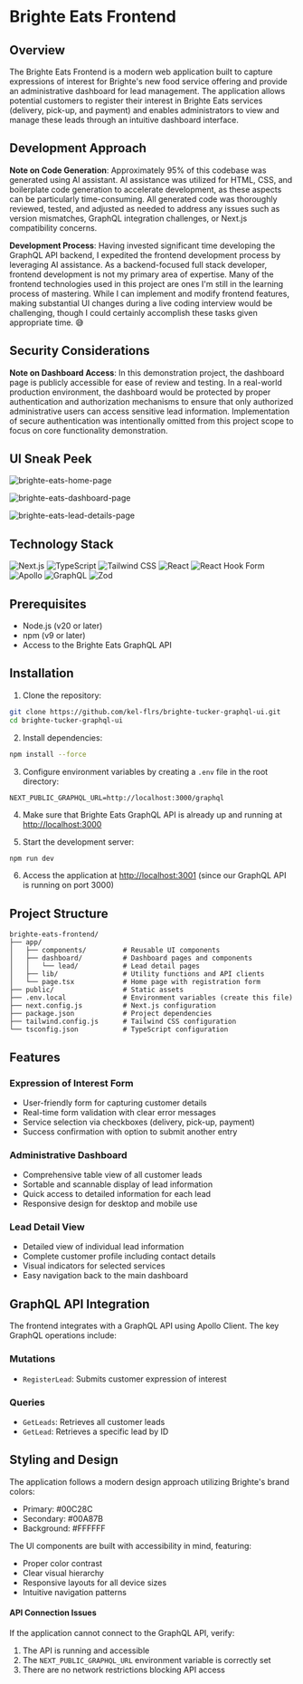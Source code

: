 # Brighte Eats Frontend

## Overview

The Brighte Eats Frontend is a modern web application built to capture expressions of interest for Brighte's new food service offering and provide an administrative dashboard for lead management. The application allows potential customers to register their interest in Brighte Eats services (delivery, pick-up, and payment) and enables administrators to view and manage these leads through an intuitive dashboard interface.

## Development Approach

**Note on Code Generation**: Approximately 95% of this codebase was generated using AI assistant. AI assistance was utilized for HTML, CSS, and boilerplate code generation to accelerate development, as these aspects can be particularly time-consuming. All generated code was thoroughly reviewed, tested, and adjusted as needed to address any issues such as version mismatches, GraphQL integration challenges, or Next.js compatibility concerns.

**Development Process**: Having invested significant time developing the GraphQL API backend, I expedited the frontend development process by leveraging AI assistance. As a backend-focused full stack developer, frontend development is not my primary area of expertise. Many of the frontend technologies used in this project are ones I'm still in the learning process of mastering. While I can implement and modify frontend features, making substantial UI changes during a live coding interview would be challenging, though I could certainly accomplish these tasks given appropriate time. 😅

## Security Considerations

**Note on Dashboard Access**: In this demonstration project, the dashboard page is publicly accessible for ease of review and testing. In a real-world production environment, the dashboard would be protected by proper authentication and authorization mechanisms to ensure that only authorized administrative users can access sensitive lead information. Implementation of secure authentication was intentionally omitted from this project scope to focus on core functionality demonstration.

## UI Sneak Peek

![brighte-eats-home-page](https://github.com/user-attachments/assets/edcea198-250a-444c-b40c-8e7df43a2497)

![brighte-eats-dashboard-page](https://github.com/user-attachments/assets/1a3b08b3-860d-4916-803c-2b50606ad8d1)

![brighte-eats-lead-details-page](https://github.com/user-attachments/assets/dc62f253-ae70-4f72-bd75-78502592b7c6)



## Technology Stack
![Next.js](https://img.shields.io/badge/Next.js_15-000000?style=for-the-badge&logo=nextdotjs&logoColor=white)
![TypeScript](https://img.shields.io/badge/TypeScript-3178C6?style=for-the-badge&logo=typescript&logoColor=white)
![Tailwind CSS](https://img.shields.io/badge/Tailwind_CSS_4-06B6D4?style=for-the-badge&logo=tailwindcss&logoColor=white)
![React](https://img.shields.io/badge/React_19-61DAFB?style=for-the-badge&logo=react&logoColor=black)
![React Hook Form](https://img.shields.io/badge/React_Hook_Form-EC5990?style=for-the-badge&logo=reacthookform&logoColor=white)
![Apollo](https://img.shields.io/badge/Apollo_Client-311C87?style=for-the-badge&logo=apollographql&logoColor=white)
![GraphQL](https://img.shields.io/badge/GraphQL-E10098?style=for-the-badge&logo=graphql&logoColor=white)
![Zod](https://img.shields.io/badge/Zod-3068B7?style=for-the-badge&logo=zod&logoColor=white)

## Prerequisites

- Node.js (v20 or later)
- npm (v9 or later)
- Access to the Brighte Eats GraphQL API

## Installation

1. Clone the repository:

```bash
git clone https://github.com/kel-flrs/brighte-tucker-graphql-ui.git
cd brighte-tucker-graphql-ui
```

2. Install dependencies:

```bash
npm install --force
```

3. Configure environment variables by creating a `.env` file in the root directory:

```
NEXT_PUBLIC_GRAPHQL_URL=http://localhost:3000/graphql
```
4. Make sure that Brighte Eats GraphQL API is already up and running at [http://localhost:3000](http://localhost:3000)

5. Start the development server:

```bash
npm run dev
```

6. Access the application at [http://localhost:3001](http://localhost:3001) (since our GraphQL API is running on port 3000)

## Project Structure

```
brighte-eats-frontend/
├── app/
│   ├── components/         # Reusable UI components
│   ├── dashboard/          # Dashboard pages and components
│   │   └── lead/           # Lead detail pages
│   ├── lib/                # Utility functions and API clients
│   └── page.tsx            # Home page with registration form
├── public/                 # Static assets
├── .env.local              # Environment variables (create this file)
├── next.config.js          # Next.js configuration
├── package.json            # Project dependencies
├── tailwind.config.js      # Tailwind CSS configuration
└── tsconfig.json           # TypeScript configuration
```

## Features

### Expression of Interest Form

- User-friendly form for capturing customer details
- Real-time form validation with clear error messages
- Service selection via checkboxes (delivery, pick-up, payment)
- Success confirmation with option to submit another entry

### Administrative Dashboard

- Comprehensive table view of all customer leads
- Sortable and scannable display of lead information
- Quick access to detailed information for each lead
- Responsive design for desktop and mobile use

### Lead Detail View

- Detailed view of individual lead information
- Complete customer profile including contact details
- Visual indicators for selected services
- Easy navigation back to the main dashboard

## GraphQL API Integration

The frontend integrates with a GraphQL API using Apollo Client. The key GraphQL operations include:

### Mutations

- `RegisterLead`: Submits customer expression of interest

### Queries

- `GetLeads`: Retrieves all customer leads
- `GetLead`: Retrieves a specific lead by ID

## Styling and Design

The application follows a modern design approach utilizing Brighte's brand colors:

- Primary: #00C28C
- Secondary: #00A87B
- Background: #FFFFFF

The UI components are built with accessibility in mind, featuring:

- Proper color contrast
- Clear visual hierarchy
- Responsive layouts for all device sizes
- Intuitive navigation patterns

#### API Connection Issues

If the application cannot connect to the GraphQL API, verify:

1. The API is running and accessible
2. The `NEXT_PUBLIC_GRAPHQL_URL` environment variable is correctly set
3. There are no network restrictions blocking API access
